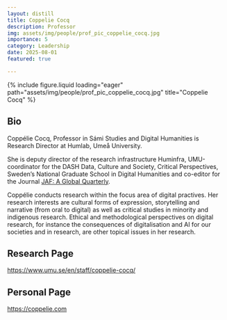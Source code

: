 ```yaml
---
layout: distill
title: Coppelie Cocq
description: Professor
img: assets/img/people/prof_pic_coppelie_cocq.jpg
importance: 5
category: Leadership
date: 2025-08-01
featured: true

---
```


<div class="fake-img l-body">
{% include figure.liquid loading="eager" path="assets/img/people/prof_pic_coppelie_cocq.jpg" title="Coppelie Cocq" %}
</div>

## Bio

Coppélie Cocq, Professor in Sámi Studies and Digital Humanities is Research Director at Humlab, Umeå University.

She is deputy director of the research infrastructure Huminfra, UMU-coordinator for the DASH Data, Culture and Society, Critical Perspectives, Sweden’s National Graduate School in Digital Humanities and co-editor for the Journal [JAF: A Global Quarterly](http://Co-editor%20for%20the%20journal%20JAF%20A%20Global%20Quarterly).

Coppélie conducts research within the focus area of digital practives. Her research interests are cultural forms of expression, storytelling and narrative (from oral to digital) as well as critical studies in minority and indigenous research. Ethical and methodological perspectives on digital research, for instance the consequences of digitalisation and AI for our societies and in research, are other topical issues in her research.

## Research Page

<https://www.umu.se/en/staff/coppelie-cocq/>

## Personal Page

<https://coppelie.com>